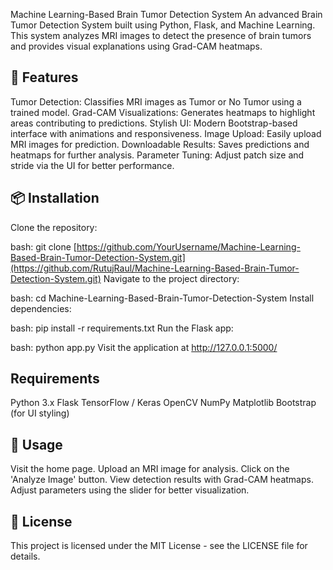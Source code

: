 Machine Learning-Based Brain Tumor Detection System
An advanced Brain Tumor Detection System built using Python, Flask, and Machine Learning. This system analyzes MRI images to detect the presence of brain tumors and provides visual explanations using Grad-CAM heatmaps.

## 📌 Features
Tumor Detection: Classifies MRI images as Tumor or No Tumor using a trained model.
Grad-CAM Visualizations: Generates heatmaps to highlight areas contributing to predictions.
Stylish UI: Modern Bootstrap-based interface with animations and responsiveness.
Image Upload: Easily upload MRI images for prediction.
Downloadable Results: Saves predictions and heatmaps for further analysis.
Parameter Tuning: Adjust patch size and stride via the UI for better performance.


## 📦 Installation
Clone the repository:

bash:
git clone [https://github.com/YourUsername/Machine-Learning-Based-Brain-Tumor-Detection-System.git](https://github.com/RutujRaul/Machine-Learning-Based-Brain-Tumor-Detection-System.git)
Navigate to the project directory:

bash:
cd Machine-Learning-Based-Brain-Tumor-Detection-System
Install dependencies:

bash:
pip install -r requirements.txt
Run the Flask app:

bash:
python app.py
Visit the application at http://127.0.0.1:5000/


## Requirements
Python 3.x
Flask
TensorFlow / Keras
OpenCV
NumPy
Matplotlib
Bootstrap (for UI styling)




## 🎯 Usage
Visit the home page.
Upload an MRI image for analysis.
Click on the 'Analyze Image' button.
View detection results with Grad-CAM heatmaps.
Adjust parameters using the slider for better visualization.



## 📜 License
This project is licensed under the MIT License - see the LICENSE file for details.



